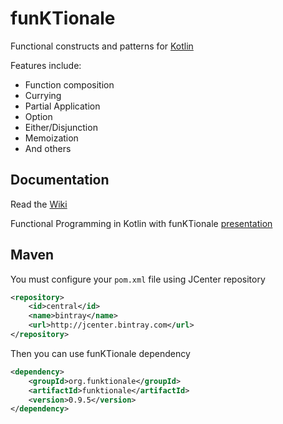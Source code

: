 funKTionale
===========

Functional constructs and patterns for [Kotlin](http://kotlin-lang.org)

Features include:
* Function composition
* Currying
* Partial Application
* Option
* Either/Disjunction
* Memoization
* And others

## Documentation

Read the [Wiki](https://github.com/MarioAriasC/funKTionale/wiki)

Functional Programming in Kotlin with funKTionale [presentation](https://speakerdeck.com/marioariasc/functional-programming-in-kotlin-with-funktionale)

## Maven

You must configure your ```pom.xml``` file using JCenter repository

```xml
<repository>
    <id>central</id>
    <name>bintray</name>
    <url>http://jcenter.bintray.com</url>
</repository>
```

Then you can use funKTionale dependency

```xml
<dependency>
    <groupId>org.funktionale</groupId>
    <artifactId>funktionale</artifactId>
    <version>0.9.5</version>
</dependency>
```


